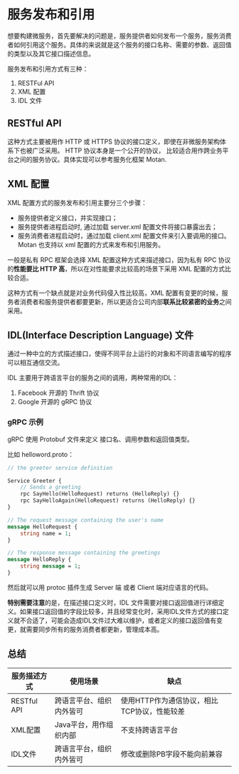 # 服务发布和引用

想要构建微服务，首先要解决的问题是，服务提供者如何发布一个服务，服务消费者如何引用这个服务。具体的来说就是这个服务的接口名称、需要的参数、返回值的类型以及其它接口描述信息。

服务发布和引用方式有三种：

1. RESTFul API
1. XML 配置
1. IDL 文件

## RESTful API

这种方式主要被用作 HTTP 或 HTTPS 协议的接口定义，即使在非微服务架构体系下也被广泛采用。 HTTP 协议本身是一个公开的协议， 比较适合用作跨业务平台之间的服务协议。具体实现可以参考服务化框架 Motan.

## XML 配置

XML 配置方式的服务发布和引用主要分三个步骤：

- 服务提供者定义接口，并实现接口；
- 服务提供者进程启动时, 通过加载 server.xml 配置文件将接口暴露出去；
- 服务消费者进程启动时，通过加载 client.xml 配置文件来引入要调用的接口。Motan 也支持以 xml 配置的方式来发布和引用服务。

一般是私有 RPC 框架会选择 XML 配置这种方式来描述接口，因为私有 RPC 协议的**性能要比 HTTP 高**，所以在对性能要求比较高的场景下采用 XML 配置的方式比较合适。

这种方式有一个缺点就是对业务代码侵入性比较高，XML 配置有变更的时候，服务者消费者和服务提供者都要更新，所以更适合公司内部**联系比较紧密的业务**之间采用。

## IDL(Interface Description Language) 文件

通过一种中立的方式描述接口，使得不同平台上运行的对象和不同语言编写的程序可以相互通信交流。

IDL 主要用于跨语言平台的服务之间的调用，两种常用的IDL：

1. Facebook 开源的 Thrift 协议
1. Google 开源的 gRPC 协议

### gRPC 示例

gRPC 使用 Protobuf 文件来定义 接口名、调用参数和返回值类型。

比如 helloword.proto：

```protobuf
// the greeter service definition

Service Greeter {
    // Sends a greeting
    rpc SayHello(HelloRequest) returns (HelloReply) {}
    rpc SayHelloAgain(HelloRequest) returns (HelloReply) {}
}

// The request message containing the user's name
message HelloRequest {
    string name = 1;
}

// The response message containing the greetings
message HelloReply {
    string message = 1;
}
```

然后就可以用 protoc 插件生成 Server 端 或者 Client 端对应语言的代码。

**特别需要注意**的是，在描述接口定义时，IDL 文件需要对接口返回值进行详细定义。如果接口返回值的字段比较多，并且经常变化时，采用IDL文件方式的接口定义就不合适了，可能会造成IDL文件过大难以维护，或者定义的接口返回值有变更，就需要同步所有的服务消费者都更新，管理成本高。

## 总结

| 服务描述方式  |  使用场景 | 缺点 |
|---|---|---|
|  RESTful API |  跨语言平台、组织内外皆可 | 使用HTTP作为通信协议，相比TCP协议，性能较差 |
| XML配置  | Java平台，用作组织内部  | 不支持跨语言平台 |
|  IDL文件 | 跨语言平台，组织内外皆可 | 修改或删除PB字段不能向前兼容 |
